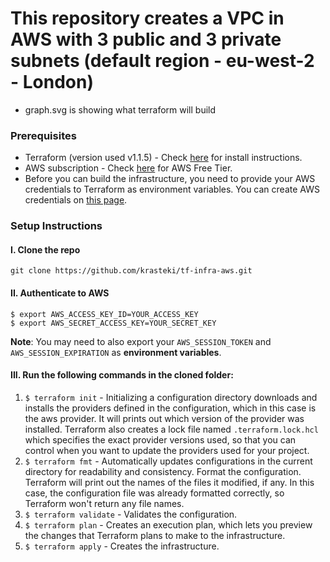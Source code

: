 # This repository creates a VPC in AWS with 3 public and 3 private subnets (default region - eu-west-2 - London)

- graph.svg is showing what terraform will build

### Prerequisites

- Terraform (version used v1.1.5) - Check [here](https://learn.hashicorp.com/tutorials/terraform/install-cli) for install instructions.
- AWS subscription - Check [here](https://aws.amazon.com/free/?all-free-tier.sort-by=item.additionalFields.SortRank&all-free-tier.sort-order=asc&awsf.Free%20Tier%20Types=*all&awsf.Free%20Tier%20Categories=*all) for AWS Free Tier.
- Before you can build the infrastructure, you need to provide your AWS credentials to Terraform as environment variables. You can create AWS credentials on [this page](https://console.aws.amazon.com/iam/home?#security_credential).

### Setup Instructions

#### I. Clone the repo

```
git clone https://github.com/krasteki/tf-infra-aws.git
```

#### II. Authenticate to AWS

```
$ export AWS_ACCESS_KEY_ID=YOUR_ACCESS_KEY
$ export AWS_SECRET_ACCESS_KEY=YOUR_SECRET_KEY
```

**Note**: You may need to also export your `AWS_SESSION_TOKEN` and `AWS_SESSION_EXPIRATION` as **environment variables**.

#### III. Run the following commands in the cloned folder:

1. `$ terraform init` - Initializing a configuration directory downloads and installs the providers defined in the configuration, which in this case is the aws provider. It will prints out which version of the provider was installed. Terraform also creates a lock file named `.terraform.lock.hcl` which specifies the exact provider versions used, so that you can control when you want to update the providers used for your project.
2. `$ terraform fmt` - Automatically updates configurations in the current directory for readability and consistency. Format the configuration. Terraform will print out the names of the files it modified, if any. In this case, the configuration file was already formatted correctly, so Terraform won't return any file names.
3. `$ terraform validate` - Validates the configuration.
4. `$ terraform plan` - Creates an execution plan, which lets you preview the changes that Terraform plans to make to the infrastructure.
5. `$ terraform apply` - Creates the infrastructure.
